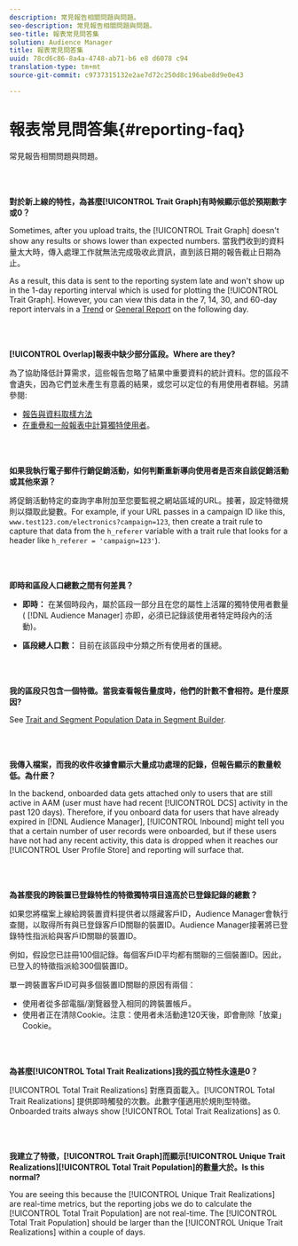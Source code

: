 ```yaml
---
description: 常見報告相關問題與問題。
seo-description: 常見報告相關問題與問題。
seo-title: 報表常見問答集
solution: Audience Manager
title: 報表常見問答集
uuid: 78cd6c86-8a4a-4748-ab71-b6 e8 d6078 c94
translation-type: tm+mt
source-git-commit: c9737315132e2ae7d72c250d8c196abe8d9e0e43

---
```



# 報表常見問答集{#reporting-faq}

常見報告相關問題與問題。

<br> 

<!-- 

faq_reports.xml

 -->

**對於新上線的特性，為甚麼[!UICONTROL Trait Graph]有時候顯示低於預期數字或0？**

Sometimes, after you upload traits, the [!UICONTROL Trait Graph] doesn&#39;t show any results or shows lower than expected numbers. 當我們收到的資料量太大時，傳入處理工作就無法完成吸收此資訊，直到該日期的報告截止日期為止。

As a result, this data is sent to the reporting system late and won&#39;t show up in the 1-day reporting interval which is used for plotting the [!UICONTROL Trait Graph]. However, you can view this data in the 7, 14, 30, and 60-day report intervals in a [Trend](../reporting/trend-reports.md#trend-report-overview) or [General Report](../reporting/general-reports.md#general-reports-overview) on the following day.

<br> 

**[!UICONTROL Overlap]報表中缺少部分區段。Where are they?**

為了協助降低計算需求，這些報告忽略了結果中重要資料的統計資料。您的區段不會遺失，因為它們並未產生有意義的結果，或您可以定位的有用使用者群組。另請參閱:

* [報告與資料取樣方法](../reporting/report-sampling.md)
* [在重疊和一般報表中計算獨特使用者](../reporting/unique-user-counts.md)。

<br> 

**如果我執行電子郵件行銷促銷活動，如何判斷重新導向使用者是否來自該促銷活動或其他來源？**

將促銷活動特定的查詢字串附加至您要監視之網站區域的URL。接著，設定特徵規則以擷取此變數。For example, if your URL passes in a campaign ID like this, `www.test123.com/electronics?campaign=123`, then create a trait rule to capture that data from the `h_referer` variable with a trait rule that looks for a header like `h_referer = 'campaign=123'`).

<br> 

**即時和區段人口總數之間有何差異？**

* **即時：** 在某個時段內，屬於區段一部分且在您的屬性上活躍的獨特使用者數量( [!DNL Audience Manager] 亦即，必須已記錄該使用者特定時段內的活動)。

* **區段總人口數：** 目前在該區段中分類之所有使用者的匯總。

<!-- 

<p> <b>Why is data available for total fires for traits but not segments?</b> </p> 
<p>Total fires correspond to page loads. Total trait fires provide the number of times that specific trait has fired. This number will always be equal to, or greater than, your unique user count. By contrast, segments are audience profiles that represent groups of users. Segments don't correlate to page loads or views because they're tied to logic that classifies users based on rules, not individual traits. </p>

 -->

<br> 

**我的區段只包含一個特徵。當我查看報告量度時，他們的計數不會相符。是什麼原因?**

See [Trait and Segment Population Data in Segment Builder](../features/segments/segment-builder-data.md).

<br> 

<!-- 

<p> <b>Why would there be a difference between real-time segment population and the unique values?</b> </p> 
<p>Audience Manager uses different methodologies to count traits and segments. </p> 
<p>For traits, the uniques metric represents receipt of data collection. Every time a visitor realizes a particular trait, either in real-time via the DCS, or offline via Inbound, the uniques for that trait goes up by 1. </p> 
<p>For example, a trait uniques of 2,340 over the range of seven days means that 2,340 unique visitors realized that trait over the last seven days. </p> 
<p>Segments are counted differently because their primary purpose is to help you understand your audience better. Every time Audience Manager sees a visitor in real-time who is a member of a given segment, even if that segment isn’t being newly realized or re-realized on a request, the uniques for that segment goes up by 1. </p> 
<p>For example, a segment uniques of 5,000 over the range of seven days means that Audience Manager saw 5,000 unique users in real-time data-collection events over the last seven days who were members of that segment at the time that Audience Manager saw them, regardless of whether that was a new membership or a pre-existing one. </p>

 -->

**我傳入檔案，而我的收件收據會顯示大量成功處理的記錄，但報告顯示的數量較低。為什麽？**

In the backend, onboarded data gets attached only to users that are still active in AAM (user must have had recent [!UICONTROL DCS] activity in the past 120 days). Therefore, if you onboard data for users that have already expired in [!DNL Audience Manager], [!UICONTROL Inbound] might tell you that a certain number of user records were onboarded, but if these users have not had any recent activity, this data is dropped when it reaches our [!UICONTROL User Profile Store] and reporting will surface that.

<br> 

**為甚麼我的跨裝置已登錄特性的特徵獨特項目遠高於已登錄記錄的總數？**

如果您將檔案上線給跨裝置資料提供者以隱藏客戶ID，Audience Manager會執行查閱，以取得所有與已登錄客戶ID關聯的裝置ID。Audience Manager接著將已登錄特性指派給與客戶ID關聯的裝置ID。

例如，假設您已註冊100個記錄。每個客戶ID平均都有關聯的三個裝置ID。因此，已登入的特徵指派給300個裝置ID。

單一跨裝置客戶ID可與多個裝置ID關聯的原因有兩個：

* 使用者從多部電腦/瀏覽器登入相同的跨裝置帳戶。
* 使用者正在清除Cookie。注意：使用者未活動達120天後，即會刪除「放棄」Cookie。

<br> 

**為甚麼[!UICONTROL Total Trait Realizations]我的孤立特性永遠是0？**

[!UICONTROL Total Trait Realizations] 對應頁面載入。[!UICONTROL Total Trait Realizations] 提供即時觸發的次數。此數字僅適用於規則型特徵。Onboarded traits always show [!UICONTROL Total Trait Realizations] as 0.

<br> 

**我建立了特徵，[!UICONTROL Trait Graph]而顯示[!UICONTROL Unique Trait Realizations][!UICONTROL Total Trait Population]的數量大於。Is this normal?**

You are seeing this because the [!UICONTROL Unique Trait Realizations] are real-time metrics, but the reporting jobs we do to calculate the [!UICONTROL Total Trait Population] are not real-time. The [!UICONTROL Total Trait Population] should be larger than the [!UICONTROL Unique Trait Realizations] within a couple of days.
